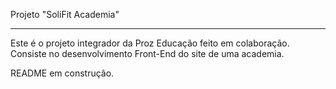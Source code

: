 Projeto "SoliFit Academia"
___________________________

Este é o projeto integrador da Proz Educação feito em colaboração. Consiste no desenvolvimento Front-End do site de uma academia.

README em construção.
 
